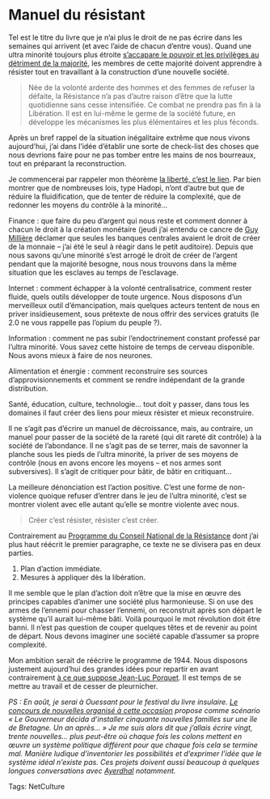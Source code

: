 # Manuel du résistant

Tel est le titre du livre que je n’ai plus le droit de ne pas écrire dans les semaines qui arrivent (et avec l’aide de chacun d’entre vous). Quand une ultra minorité toujours plus étroite [s’accapare le pouvoir et les privilèges au détriment de la majorité](http://www.futurquantique.org/?p=5969), les membres de cette majorité doivent apprendre à résister tout en travaillant à la construction d’une nouvelle société.

> Née de la volonté ardente des hommes et des femmes de refuser la défaite, la Résistance n’a pas d’autre raison d’être que la lutte quotidienne sans cesse intensifiée. Ce combat ne prendra pas fin à la Libération. Il est en lui-même le germe de la société future, en développe les mécanismes les plus élémentaires et les plus féconds.

Après un bref rappel de la situation inégalitaire extrême que nous vivons aujourd’hui, j’ai dans l’idée d’établir une sorte de check-list des choses que nous devrions faire pour ne pas tomber entre les mains de nos bourreaux, tout en préparant la reconstruction.

Je commencerai par rappeler mon théorème [la liberté, c’est le lien](/2010/05/08/la-liberte-le-lien/). Par bien montrer que de nombreuses lois, type Hadopi, n’ont d’autre but que de réduire la fluidification, que de tenter de réduire la complexité, que de redonner les moyens du contrôle à la minorité…

Finance : que faire du peu d’argent qui nous reste et comment donner à chacun le droit à la création monétaire (jeudi j’ai entendu ce cancre de [Guy Millière](http://fr.wikipedia.org/wiki/Guy_Milli%C3%A8re) déclamer que seules les banques centrales avaient le droit de créer de la monnaie – j’ai été le seul à réagir dans le petit auditoire). Depuis que nous savons qu’une minorité s’est arrogé le droit de créer de l’argent pendant que la majorité besogne, nous nous trouvons dans la même situation que les esclaves au temps de l’esclavage.

Internet : comment échapper à la volonté centralisatrice, comment rester fluide, quels outils développer de toute urgence. Nous disposons d’un merveilleux outil d’émancipation, mais quelques acteurs tentent de nous en priver insidieusement, sous prétexte de nous offrir des services gratuits (le 2.0 ne vous rappelle pas l’opium du peuple ?).

Information : comment ne pas subir l’endoctrinement constant professé par l’ultra minorité. Vous savez cette histoire de temps de cerveau disponible. Nous avons mieux à faire de nos neurones.

Alimentation et énergie : comment reconstruire ses sources d’approvisionnements et comment se rendre indépendant de la grande distribution.

Santé, éducation, culture, technologie… tout doit y passer, dans tous les domaines il faut créer des liens pour mieux résister et mieux reconstruire.

Il ne s’agit pas d’écrire un manuel de décroissance, mais, au contraire, un manuel pour passer de la société de la rareté (qui dit rareté dit contrôle) à la société de l’abondance. Il ne s’agit pas de se terrer, mais de savonner la planche sous les pieds de l’ultra minorité, la priver de ses moyens de contrôle (nous en avons encore les moyens – et nos armes sont subversives). Il s’agit de critiquer pour bâtir, de bâtir en critiquant…

La meilleure dénonciation est l’action positive. C’est une forme de non-violence quoique refuser d’entrer dans le jeu de l’ultra minorité, c’est se montrer violent avec elle autant qu’elle se montre violente avec nous.

> Créer c’est résister, résister c’est créer.

Contrairement au [Programme du Conseil National de la Résistance](http://fr.wikisource.org/wiki/Programme_du_Conseil_national_de_la_R%C3%A9sistance) dont j’ai plus haut réécrit le premier paragraphe, ce texte ne se divisera pas en deux parties.

1. Plan d’action immédiate.
2. Mesures à appliquer dès la libération.

Il me semble que le plan d’action doit n’être que la mise en œuvre des principes capables d’animer une société plus harmonieuse. Si on use des armes de l’ennemi pour chasser l’ennemi, on reconstruit après son départ le système qu’il aurait lui-même bâti. Voilà pourquoi le mot révolution doit être banni. Il n’est pas question de couper quelques têtes et de revenir au point de départ. Nous devons imaginer une société capable d’assumer sa propre complexité.

Mon ambition serait de réécrire le programme de 1944. Nous disposons justement aujourd’hui des grandes idées pour repartir en avant contrairement [à ce que suppose Jean-Luc Porquet](http://www.article11.info/spip/spip.php?article791). Il est temps de se mettre au travail et de cesser de pleurnicher.

*PS : En août, je serai à Ouessant pour le festival du livre insulaire. [Le concours de nouvelles organisé à cette occasion](http://www.livre-insulaire.fr/5.html) propose comme scénario « Le Gouverneur décida d’installer cinquante nouvelles familles sur une île de Bretagne. Un an après… » Je me suis alors dit que j’allais écrire vingt, trente nouvelles… plus peut-être où chaque fois les colons mettent en œuvre un système politique différent pour que chaque fois cela se termine mal. Manière ludique d’inventorier les possibilités et d’exprimer l’idée que le système idéal n’existe pas. Ces projets doivent aussi beaucoup à quelques longues conversations avec [Ayerdhal](http://www.facebook.com/pages/Ayerdhal/182872030566) notamment.*

Tags: NetCulture
